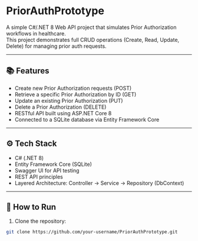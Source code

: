 # PriorAuthPrototype

A simple C#/.NET 8 Web API project that simulates Prior Authorization workflows in healthcare.  
This project demonstrates full CRUD operations (Create, Read, Update, Delete) for managing prior auth requests.

---

## 📚 Features
- Create new Prior Authorization requests (POST)
- Retrieve a specific Prior Authorization by ID (GET)
- Update an existing Prior Authorization (PUT)
- Delete a Prior Authorization (DELETE)
- RESTful API built using ASP.NET Core 8
- Connected to a SQLite database via Entity Framework Core

---

## ⚙️ Tech Stack
- C# (.NET 8)
- Entity Framework Core (SQLite)
- Swagger UI for API testing
- REST API principles
- Layered Architecture: Controller → Service → Repository (DbContext)

---

## 🚀 How to Run

1. Clone the repository:

```bash
git clone https://github.com/your-username/PriorAuthPrototype.git
